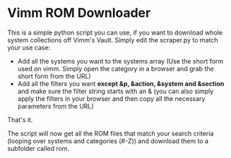 # Vimm ROM Downloader

This is a simple python script you can use, if you want to download whole system collections off Vimm's Vault.
Simply edit the scraper.py to match your use case:

- Add all the systems you want to the systems array (Use the short form used on vimm. Simply open the category in a browser and grab the short form from the URL)
- Add all the filters you want **except &p, &action, &system and &section** and make sure the filter string starts with an & (you can also simply apply the filters in your browser and then copy all the necessary parameters from the URL)

That's it.

The script will now get all the ROM files that match your search criteria (looping over systems and categories (#-Z)) and download them to a subfolder called rom.